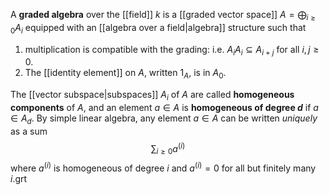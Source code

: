 A **graded algebra** over the [[field]] $k$ is a [[graded vector space]] $A = \bigoplus_{i\geq 0} A_i$ equipped with an [[algebra over a field|algebra]] structure such that 
1. multiplication is compatible with the grading: i.e. $A_iA_i\subseteq A_{i+j}$ for all $i,j\geq 0$.
2. The [[identity element]] on $A$, written $1_A$, is in $A_0$.

The [[vector subspace|subspaces]] $A_i$ of $A$ are called **homogeneous components** of $A$, and an element $a\in A$ is **homogeneous of degree $d$** if $a\in A_d$. By simple linear algebra, any element $a\in A$ can be written *uniquely* as a sum $$\sum_{i\geq 0} a^{(i)}$$ where $a^{(i)}$ is homogeneous of degree $i$ and $a^{(i)} = 0$ for all but finitely many $i$.grt